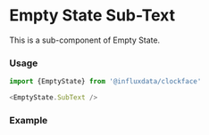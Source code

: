# Empty State Sub-Text

This is a sub-component of Empty State.

### Usage
```js
import {EmptyState} from '@influxdata/clockface'

<EmptyState.SubText />
```

### Example
<!-- STORY -->


<!-- STORY HIDE START -->

<!-- STORY HIDE END -->

<!-- PROPS -->

